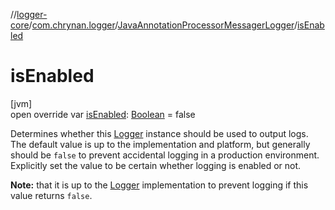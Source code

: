 //[logger-core](../../../index.md)/[com.chrynan.logger](../index.md)/[JavaAnnotationProcessorMessagerLogger](index.md)/[isEnabled](is-enabled.md)

# isEnabled

[jvm]\
open override var [isEnabled](is-enabled.md): [Boolean](https://kotlinlang.org/api/latest/jvm/stdlib/kotlin/-boolean/index.html) = false

Determines whether this [Logger](../../../../logger-core/logger-core/com.chrynan.logger/-logger/index.md) instance should be used to output logs. The default value is up to the implementation and platform, but generally should be `false` to prevent accidental logging in a production environment. Explicitly set the value to be certain whether logging is enabled or not.

**Note:** that it is up to the [Logger](../../../../logger-core/logger-core/com.chrynan.logger/-logger/index.md) implementation to prevent logging if this value returns `false`.
